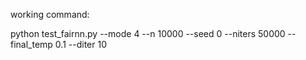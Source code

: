 working command:

 python test_fairnn.py --mode 4 --n 10000 --seed 0 --niters 50000 --final_temp 0.1 --diter 10


